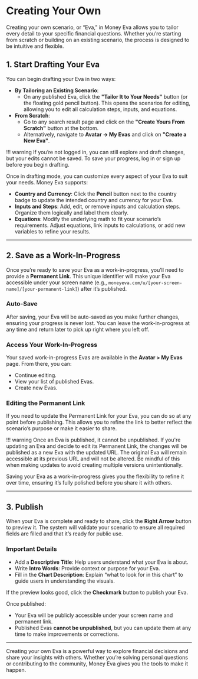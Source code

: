# Creating Your Own

Creating your own scenario, or “Eva,” in Money Eva allows you to tailor every detail to your specific financial questions. Whether you’re starting from scratch or building on an existing scenario, the process is designed to be intuitive and flexible.

## 1. Start Drafting Your Eva

You can begin drafting your Eva in two ways:

- **By Tailoring an Existing Scenario**:  
     - On any published Eva, click the **"Tailor It to Your Needs"** button (or the floating gold pencil button). This opens the scenarios for editing, allowing you to edit all calculation steps, inputs, and equations.
- **From Scratch**:  
     - Go to any search result page and click on the **"Create Yours From Scratch"** button at the bottom.  
     - Alternatively, navigate to **Avatar -> My Evas** and click on **"Create a New Eva"**.

!!! warning
    If you’re not logged in, you can still explore and draft changes, but your edits cannot be saved. To save your progress, log in or sign up before you begin drafting.


Once in drafting mode, you can customize every aspect of your Eva to suit your needs. Money Eva supports:

- **Country and Currency**: Click the **Pencil** button next to the country badge to update the intended country and currency for your Eva.
- **Inputs and Steps**: Add, edit, or remove inputs and calculation steps. Organize them logically and label them clearly.
- **Equations**: Modify the underlying math to fit your scenario’s requirements. Adjust equations, link inputs to calculations, or add new variables to refine your results.

---

## 2. Save as a Work-In-Progress

Once you’re ready to save your Eva as a work-in-progress, you’ll need to provide a **Permanent Link**. This unique identifier will make your Eva accessible under your screen name (e.g., `moneyeva.com/u/[your-screen-name]/[your-permanent-link]`) after it’s published.

### Auto-Save

After saving, your Eva will be auto-saved as you make further changes, ensuring your progress is never lost. You can leave the work-in-progress at any time and return later to pick up right where you left off.

### Access Your Work-In-Progress

Your saved work-in-progress Evas are available in the **Avatar > My Evas** page. From there, you can:

- Continue editing.
- View your list of published Evas.
- Create new Evas.

### Editing the Permanent Link

If you need to update the Permanent Link for your Eva, you can do so at any point before publishing. This allows you to refine the link to better reflect the scenario’s purpose or make it easier to share.


!!! warning
    Once an Eva is published, it cannot be unpublished. If you're updating an Eva and decide to edit its Permanent Link, the changes will be published as a new Eva with the updated URL. The original Eva will remain accessible at its previous URL and will not be altered. Be mindful of this when making updates to avoid creating multiple versions unintentionally.


Saving your Eva as a work-in-progress gives you the flexibility to refine it over time, ensuring it’s fully polished before you share it with others.


---

## 3. Publish

When your Eva is complete and ready to share, click the **Right Arrow** button to preview it. The system will validate your scenario to ensure all required fields are filled and that it’s ready for public use.

### Important Details

- Add a **Descriptive Title**: Help users understand what your Eva is about.
- Write **Intro Words**: Provide context or purpose for your Eva.
- Fill in the **Chart Description**: Explain “what to look for in this chart” to guide users in understanding the visuals.

If the preview looks good, click the **Checkmark** button to publish your Eva.

Once published:

- Your Eva will be publicly accessible under your screen name and permanent link.
- Published Evas **cannot be unpublished**, but you can update them at any time to make improvements or corrections.

---


Creating your own Eva is a powerful way to explore financial decisions and share your insights with others. Whether you’re solving personal questions or contributing to the community, Money Eva gives you the tools to make it happen.
